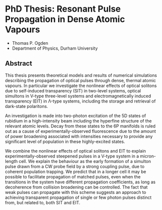 # PhD Thesis: Resonant Pulse Propagation in Dense Atomic Vapours

- Thomas P. Ogden
- Department of Physics, Durham University

## Abstract

  This thesis presents theoretical models and results of numerical simulations
  describing the propagation of optical pulses through dense, thermal atomic
  vapours. In particular we investigate the nonlinear effects of optical
  solitons due to self-induced transparency (SIT) in two-level systems,
  optical simultons in V-type three-level systems and electromagnetically
  induced transparency (EIT) in Λ-type systems, including the
  storage and retrieval of dark-state polaritons.

  An investigation is made into two-photon excitation of the 5D states of
  rubidium in a high-intensity beam including the hyperfine structure of the
  relevant atomic levels. Decay from these states to the 6P manifolds is ruled
  out as a cause of experimentally-observed fluorescence due to the amount of
  power broadening associated with intensities necessary to provide any
  significant level of population in these highly-excited states.

  We combine the nonlinear effects of optical solitons and EIT to
  explain experimentally-observed steepened pulses in a V-type system in a
  micron-length cell. We explain the behaviour as the early formation of a
  simulton pulse drawn from a CW probe field by a strong coupling
  pulse, due to coherent population trapping. We predict that in a longer cell
  it may be possible to facilitate propagation of matched pulses, even when the
  transitions in the system have different propagation coefficients, as long as
  decoherence from collision broadening can be controlled. The fact that weak
  pulses can propagate with this scheme suggests an approach to achieving
  transparent propagation of single or few photon pulses distinct from, but
  related to, both SIT and EIT.
